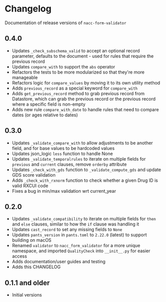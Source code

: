 # Changelog

Documentation of release versions of `nacc-form-validator`

## 0.4.0

* Updates `_check_subschema_valid` to accept an optional record parameter, defaults to the document - used for rules that require the previous record
* Updates `compare_with` to support the `abs` operator
* Refactors the tests to be more modularized so that they're more manageable
* Refactors logic for `compare_values` by moving it to its own utility method
* Adds `previous_record` as a special keyword for `compare_with`
* Adds `get_previous_record` method to grab previous record from Datastore, which can grab the previous record or the previous record where a specific field is non-empty
* Adds new rule `compare_with_date` to handle rules that need to compare dates (or ages relative to dates)

## 0.3.0

* Updates `_validate_compare_with` to allow adjustments to be another field, and for base values to be hardcoded values
* Updates json_logic `less` function to handle None
* Updates `_validate_temporalrules` to iterate on multiple fields for `previous` and `current` clauses, remove `orderby` attribute
* Updates `_check_with_gds` function to `_validate_compute_gds` and update GDS score validation
* Adds `_check_with_rxnorm` function to check whether a given Drug ID is valid RXCUI code
* Fixes a bug in min/max validation wrt current_year

## 0.2.0

* Updates `_validate_compatibility` to iterate on multiple fields for `then` and `else` clauses, similar to how the `if` clause was handling it
* Updates `cast_record` to set any missing fields to `None`
* Updates `pants_version` in `pants.toml` to `2.22.0` (latest) to support building on macOS
* Renamed `validator` to `nacc_form_validator` for a more unique namespace, and imported `QualityCheck` into `__init__.py` for easier access
* Adds documentation/user guides and testing
* Adds this CHANGELOG

## 0.1.1 and older

* Initial versions

